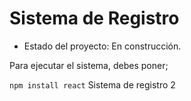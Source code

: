 
<h1> Sistema de Registro</h1>

- Estado del proyecto: En construcción.

Para ejecutar el sistema, debes poner;

```npm install react```
Sistema de registro 2
